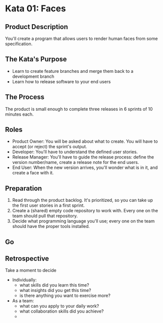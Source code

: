 # Kata 01: Faces

## Product Description

You'll create a program that allows users to render human faces from some specification.

## The Kata's Purpose

* Learn to create feature branches and merge them back to a development branch
* Learn how to release software to your end users

## The Process

The product is small enough to complete three releases in 6 sprints of 10 minutes each.

## Roles

* Product Owner: You will be asked about what to create.  You will have to accept (or reject) the sprint's output.
* Developer: You'll have to understand the defined user stories.
* Release Manager: You'll have to guide the release process: define the version number/name, create a release note for the end users.
* End User: When the new version arrives, you'll wonder what is in it, and create a face with it.

## Preparation

1. Read through the product backlog.  It's prioritized, so you can take up the first user stories in a first sprint.
2. Create a (shared) empty code repository to work with.  Every one on the team should pull that repository.
3. Decide what programming language you'll use; every one on the team should have the proper tools installed.

## Go

## Retrospective

Take a moment to decide

* Individually:
  * what skills did you learn this time?
  * what insights did you get this time?
  * is there anything you want to exercise more?
* As a team:
  * what can you apply to your daily work?
  * what collaboration skills did you achieve?
  * 

